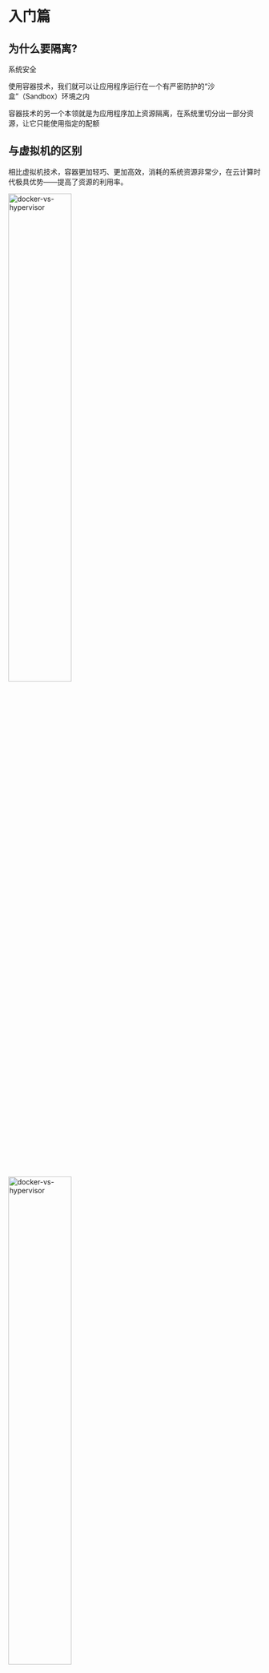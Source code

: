 # 入门篇

## 为什么要隔离?

系统安全

使用容器技术，我们就可以让应用程序运行在一个有严密防护的“沙盒”（Sandbox）环境之内

容器技术的另一个本领就是为应用程序加上资源隔离，在系统里切分出一部分资源，让它只能使用指定的配额

## 与虚拟机的区别

相比虚拟机技术，容器更加轻巧、更加高效，消耗的系统资源非常少，在云计算时代极具优势——提高了资源的利用率。

<img alt="docker-vs-hypervisor" src="https://static001.geekbang.org/resource/image/26/6d/26cb446ac5ec53abde2744c431200c6d.jpg" width="50%"/>

<a href="https://kubernetes.io/zh-cn/docs/concepts/overview/what-is-kubernetes/#going-back-in-time" target="_blank"><img alt="docker-vs-hypervisor" src="https://d33wubrfki0l68.cloudfront.net/26a177ede4d7b032362289c6fccd448fc4a91174/eb693/images/docs/container_evolution.svg" width="50%"/></a>

## 隔离是怎么实现的

在于 Linux 操作系统内核之中，为资源隔离提供了三种技术：namespace、cgroup、chroot

>目前容器基本不使用古老的 chroot 技术，取而代之的是 pivot_root

namespace 是 2002 年从 Linux 2.4.19 开始出现的，和编程语言里的 namespace 有点类似，它可以创建出独立的文件系统、主机名、进程号、网络等资源空间，相当于给进程盖了一间小板房，这样就实现了系统全局资源和进程局部资源的隔离。

cgroup 是 2008 年从 Linux 2.6.24 开始出现的，它的全称是 Linux Control Group，用来实现对进程的 CPU、内存等资源的优先级和配额限制，相当于给进程的小板房加了一个天花板。

chroot 的历史则要比前面的 namespace、cgroup 要古老得多，早在 1979 年的 UNIX V7 就已经出现了，它可以更改进程的根目录，也就是限制访问文件系统，相当于给进程的小板房铺上了地砖。

## 
容器就是被隔离的进程。

## 容器镜像

### 镜像的内部机制

镜像就是一个打包文件，里面包含了应用程序还有它运行所依赖的环境，例如文件系统、环境变量、配置参数等等。

为了保证容器运行环境的一致性，镜像必须把应用程序所在操作系统的根目录，也就是 rootfs，都包含进来。
但如果每个镜像都重复做些是会导致大量的冗余。这时，应该把重复的部分抽取出来，只存放一份 操作系统的 根目录文件，然后多个镜像以某种方式共享这部分数据。这个思路就是容器镜像的一个重大创新点：分层，术语叫“Layer”。

容器镜像内部并不是一个平坦的结构，而是由许多的镜像层组成的，每层都是只读不可修改的一组文件，相同的层可以在镜像之间共享，然后多个层像搭积木一样堆叠起来，再使用一种叫“Union FS 联合文件系统”的技术把它们合并在一起，就形成了容器最终看到的文件系统。

>NOTE
>- Docker 的镜像遵循 OCI (open container initiative) 标准，制作出的容器也可以被其他容器技术 (kata, kubernetes)识别和运行。
>- Union FS 有很多种实现方式，如 aufs 、 btrfs 、 device-mapper 等，目前 docker 使用的是 overlay2

<img alt="docker-vs-hypervisor" src="https://static001.geekbang.org/resource/image/c7/3f/c750a7795ff4787c6639dd42bf0a473f.png" width="50%"/>

使用 inspect 命令查看分层

```shell
docker inspect nginx:alpine
```

### Dockerfile

就是镜像的施工图纸。docker build 就是生成镜像的“施工队”。

如何编写 Dockerfile

- 创建镜像需要编写 Dockerfile，写清楚创建镜像的步骤，可能会生成新的 Layer 影响镜像的大小 。
  >RUN, COPY, ADD 会生成新的镜像层，其它指令只会产生临时层，不影响构建大小。[参考最佳实践](https://docs.docker.com/develop/develop-images/dockerfile_best-practices/)

- Dockerfile 里，第一个指令必须是 FROM，用来选择基础镜像，常用的有 Alpine、Ubuntu 等。其他常用的指令有：COPY、RUN、EXPOSE，分别是拷贝文件，运行 Shell 命令，声明服务端口号。
- docker build 需要用 -f 来指定 Dockerfile，如果不指定就使用当前目录下名字是“Dockerfile”的文件。
- docker build 需要指定“构建上下文”，其中的文件会打包上传到 Docker daemon，所以尽量不要在“构建上下文”中存放多余的文件。
- 创建镜像的时候应当尽量使用 -t 参数，为镜像起一个有意义的名字，方便管理。
- 一些 docker 的高级技巧，比如使用缓存、多阶段构建等

实现参数化运行，这在 Dockerfile 里也可以做到，需要使用两个指令 ARG 和 ENV。
它们区别在于 ARG 创建的变量只在镜像构建过程中可见，容器运行时不可见，而 ENV 创建的变量不仅能够在构建镜像的过程中使用，在容器运行时也能够以环境变量的形式被应用程序使用。

```dockerfile
ARG IMAGE_BASE="node"
ARG IMAGE_TAG="alpine"

ENV PATH=$PATH:/tmp
ENV DEBUG=OFF
```

构建上下文中如果有很多没有用的文件/目录，这时可以在上下文目录里建立一个 .dockerignore 文件，语法与 .gitignore 类似，排除这些不需要的文件。


```dockerfile
ARG IMAGE_BASE="nginx"
ARG IMAGE_TAG="1.21-alpine"

FROM ${IMAGE_BASE}:${IMAGE_TAG}

COPY ./default.conf /etc/nginx/conf.d/

RUN cd /usr/share/nginx/html \
    && echo "hello nginx" > a.txt

EXPOSE 8081 8082 8083
```

#### 构建命令

```shell
docker build -f Dockerfile -t ngx-app:my .
docker build -t ngx-app .
docker build -t ngx-app:1.0 .
```

<img alt="docker-overlay" src="https://static001.geekbang.org/resource/image/c8/fe/c8116066bdbf295a7c9fc25b87755dfe.jpg" width="50%"/>

#### 镜像分层的历史

```
docker history busybox:my
```

- docker 在挂载镜像文件的时候除了镜像文件的只读层，还会挂载一个“可读写层”，在容器运行是，它以 `copy-on-write` 的方式，记录容器中的“写”操作；
镜像分层的好处在于
   1. 他可以减少制作成本，从而迅速迭代，它使得我们能以一种增量的方式对现有已经存在的镜像做改造，而不是每一次都从 0 开始重复制作，降低了技术人员之间的操作成本；
   2. 占用空间更少，每次拉取和推送都只操作增量的部分，省时省力；

## 镜像仓库

docker pull 命令拉取镜像，就是从“镜像仓库”（Registry）拉取。没有明确地指定镜像仓库，就会使用默认的镜像仓库——大名鼎鼎的“Docker Hub”。

> 市面上还有很多 registry ，比如 red hat 的 quay.io, google 的 gcr.io, github 的 ghcr.io

docker pull 的工作流程，先到 `Docker daemon`，再到 `Registry` ，只有当 Registry 里存有镜像才能真正把它下载到本地。

Docker Hub 里面不仅有 Docker 自己打包的镜像，而且还对公众免费开放，任何人都可以上传自己的作品。不可避免的缺点，就是“良莠不齐”。

修改 docker registry ，修改 /etc/docker/daemon.json

```json
```

可以使用网页版搜索镜像，也可以用 docker search 。

### 挑选镜像

查看镜像是否为官方认证，再结合其他的条件来判断镜像质量是否足够好——看它的下载量、星数、更新历史，简单来说就是“好评”数量。

### 镜像标签
镜像标签的格式是应用的版本号加上操作系统。版本号基本上都是`主版本号` + `次版本号` + `补丁号的形式`。
有的标签还会加上 `slim` 、 `fat` ，来进一步表示这个镜像的内容是经过精简的，还是包含了较多的辅助工具。
通常 slim 镜像会比较小，运行效率高，而 fat 镜像会比较大，适合用来开发调试。

### 上传自己的镜像

```shell
docker login
docker tag
docker push
```

### 离线环境

Docker 提供了 save 和 load 这两个镜像归档命令，可以把镜像导出成压缩包，或者从压缩包导入 Docker，而压缩包是非常容易保管和传输的，可以联机拷贝，FTP 共享，甚至存在 U 盘上随身携带。

```shell
docker save ngx-app:latest -o ngx.tar
docker load -i ngx.tar
```

## 容器与外界的互联互通

### 拷贝容器内的数据

docker copy

```shell
# copy from host to container, assume container id 062
docker cp a.txt 062:/tmp
# copy from container to host
docker cp 062:/tmp/a.txt ./b.txt
# enter the container in tty
docker exec -it 062 sh
```

### 共享主机上的文件

使用类似 共享目录 的方式。例如 启动容器，使用 -v 参数把本机的“/tmp”目录挂载到容器里的“/tmp”目录

```shell
docker run -d --rm -v /tmp:/tmp redis
```
>可以设置只读 -v /tmp:/tmp:ro redis

### 实现网络互通

Docker 提供了三种网络模式，分别是 null、host 和 bridge。

- null 是最简单的模式，也就是没有网络
- host 的意思是直接使用宿主机网络，相当于去掉了容器的网络隔离（其他隔离依然保留），所有的容器会共享宿主机的 IP 地址和网卡。这种模式没有中间层，自然通信效率高，但缺少了隔离，运行太多的容器也容易导致端口冲突。

```shell
docker run -d --rm --net=host nginx:alpine
```

- bridge，也就是桥接模式，它有点类似现实世界里的交换机、路由器，只不过是由软件虚拟出来的，容器和宿主机再通过虚拟网卡接入这个网桥（图中的 docker0），那么它们之间也就可以正常的收发网络数据包了。不过和 host 模式相比，bridge 模式多了虚拟网桥和网卡，通信效率会低一些。

>Docker 默认的网络模式就是 bridge，所以一般不需要显式指定。
>--net=bridge 

<img alt="docker-arch" src="https://static001.geekbang.org/resource/image/6e/60/6e0d05cf19720f44ca68f88238627460.jpg" width="50%"/>

docker inspect 直接查看容器的 ip 地址：

```shell
docker inspect xxx |grep IPAddress
docker inspect e3697a8c4ba6 --format '{{json .NetworkSettings}}' | jq
docker inspect e3697a8c4ba6 --format '{{json .NetworkSettings.Networks}}' | jq
```

#### 分配服务端口号

Dockerfile 用 EXPOSE 指令声明容器对外的端口号。

端口号映射需要使用 bridge 模式，并且在 docker run 启动容器时使用 -p 参数，与共享目录的 -v 参数很类似。用 `本机端口:容器端口` 。如下，启动两个 Nginx 容器，分别跑在 80 和 8080 端口上：

```shell
docker run -d -p 80:80 --rm nginx:alpine
docker run -d -p 8080:80 --rm nginx:alpine
```

## Docker 基础实践

### docker registry

```shell
docker run -d -p 5000:5000 registry
docker tag nginx:alpine 127.0.0.1:5000/nginx:alpine
docker push 127.0.0.1:5000/nginx:alpine
curl 127.1:5000/v2/_catalog
curl 127.1:5000/v2/nginx/tags/list
```

### WordPress

这个系统可以说是比较典型的网站: 
- MariaDB 作为后面的关系型数据库，端口号是 3306；
- WordPress 是中间的应用服务器，使用 MariaDB 来存储数据，它的端口是 80；
- Nginx 是前面的反向代理，它对外暴露 80 端口，然后把请求转发给 WordPress。

docker run command

```shell
# MariaDB
docker run -d --rm \
    --env MARIADB_DATABASE=db \
    --env MARIADB_USER=wp \
    --env MARIADB_PASSWORD=123 \
    --env MARIADB_ROOT_PASSWORD=12345 \
    mariadb:10

# WordPress
docker run -d --rm \
    --env WORDPRESS_DB_HOST=172.17.0.5 \
    --env WORDPRESS_DB_USER=wp \
    --env WORDPRESS_DB_PASSWORD=123 \
    --env WORDPRESS_DB_NAME=db \
    wordpress:5

# Nginx
docker run -d --rm \
    -p 80:80 \
    -v `pwd`/wp.conf:/etc/nginx/conf.d/default.conf \
    nginx:alpine
```

nginx config

```conf
server {
  listen 80;
  default_type text/html;

  location / {
      proxy_http_version 1.1;
      proxy_set_header Host $host;
      proxy_pass http://172.17.0.2;
  }
}
```

db check

```shell
docker exec -it d19 mysql -u wp -p
show databases;
use db;
show tables;
```

## Docker 基础总结

<img alt="docker-foundation" src="https://static001.geekbang.org/resource/image/79/16/79f8c75e018e0a82eff432786110ef16.jpg" width="70%"/>
